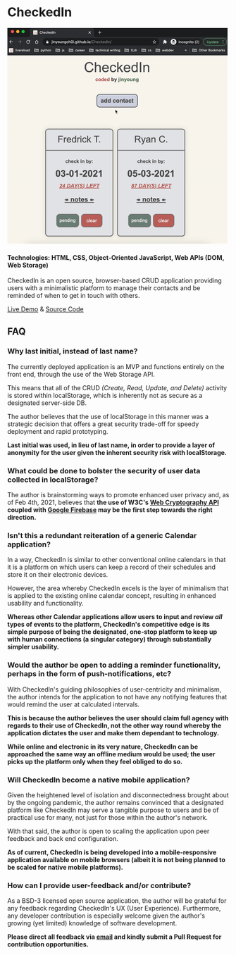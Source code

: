 # CheckedIn

<a href="https://jinyoungch0i.github.io/CheckedIn/">
    <img src="checkedin.gif" alt='checkedIn dynamic demo' width="500">
</a>

#### Technologies: HTML, CSS, Object-Oriented JavaScript, Web APIs (DOM, Web Storage)

CheckedIn is an open source, browser-based CRUD application providing users with a minimalistic platform to manage their contacts and be reminded of when to get in touch with others. 

[Live Demo](https://jinyoungch0i.github.io/CheckedIn/) & [Source Code](https://github.com/jinyoungch0i/CheckedIn)

## FAQ

### Why last initial, instead of last name? 

The currently deployed application is an MVP and functions entirely on the front end, through the use of the Web Storage API.

This means that all of the CRUD *(Create, Read, Update, and Delete)* activity is stored within localStorage, which is inherently not as secure as a designated server-side DB. 

The author believes that the use of localStorage in this manner was a strategic decision that offers a great security trade-off for speedy deployment and rapid prototyping. 

**Last initial was used, in lieu of last name, in order to provide a layer of anonymity for the user given the inherent security risk with localStorage.**

### What could be done to bolster the security of user data collected in localStorage? 

The author is brainstorming ways to promote enhanced user privacy and, as of Feb 4th, 2021, believes that **the use of W3C's [Web Cryptography API](https://www.w3.org/TR/WebCryptoAPI/) coupled with [Google Firebase](https://firebase.google.com/) may be the first step towards the right direction.**   

### Isn't this a redundant reiteration of a generic Calendar application? 

In a way, CheckedIn is similar to other conventional online calendars in that it is a platform on which users can keep a record of their schedules and store it on their electronic devices. 

However, the area whereby CheckedIn excels is the layer of minimalism that is applied to the existing online calendar concept, resulting in enhanced usability and functionality. 

**Whereas other Calendar applications allow users to input and review _all_ types of events to the platform, CheckedIn's competitive edge is its simple purpose of being the designated, one-stop platform to keep up with human connections (a singular category) through substantially simpler usability.**

### Would the author be open to adding a reminder functionality, perhaps in the form of push-notifications, etc?

With CheckedIn's guiding philosophies of user-centricity and minimalism, the author intends for the application to not have any notifying features that would remind the user at calculated intervals. 

**This is because the author believes the user should claim full agency with regards to their use of CheckedIn, not the other way round whereby the application dictates the user and make them dependant to technology.** 

**While online and electronic in its very nature, CheckedIn can be approached the same way an offline medium would be used; the user picks up the platform only when they feel obliged to do so.** 

### Will CheckedIn become a native mobile application?

Given the heightened level of isolation and disconnectedness brought about by the ongoing pandemic, the author remains convinced that a designated platform like CheckedIn may serve a tangible purpose to users and be of practical use for many, not just for those within the author's network. 

With that said, the author is open to scaling the application upon peer feedback and back end configuration. 

**As of current, CheckedIn is being developed into a mobile-responsive application available on mobile browsers (albeit it is not being planned to be scaled for native mobile platforms).**

### How can I provide user-feedback and/or contribute?

As a BSD-3 licensed open source application, the author will be grateful for any feedback regarding CheckedIn's UX (User Experience). Furthermore, any developer contribution is especially welcome given the author's growing (yet limited) knowledge of software development.

**Please direct all feedback via [email](mailto:jinyoungsjourney@gmail.com) and kindly submit a Pull Request for contribution opportunities.**   
